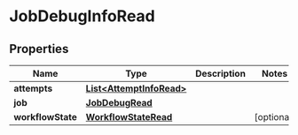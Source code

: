 

# JobDebugInfoRead


## Properties

| Name | Type | Description | Notes |
|------------ | ------------- | ------------- | -------------|
|**attempts** | [**List&lt;AttemptInfoRead&gt;**](AttemptInfoRead.md) |  |  |
|**job** | [**JobDebugRead**](JobDebugRead.md) |  |  |
|**workflowState** | [**WorkflowStateRead**](WorkflowStateRead.md) |  |  [optional] |




